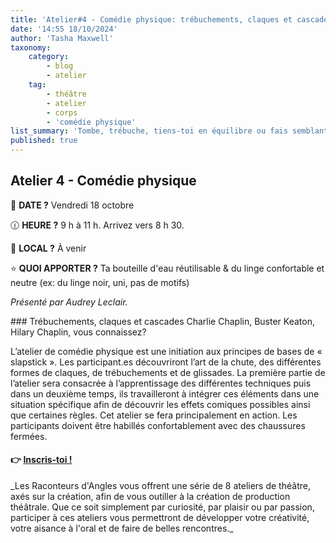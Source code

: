 ```yaml
---
title: 'Atelier#4 - Comédie physique: trébuchements, claques et cascades'
date: '14:55 18/10/2024'
author: 'Tasha Maxwell'
taxonomy:
    category:
        - blog
        - atelier
    tag:
        - théâtre
        - atelier
        - corps
        - 'comédie physique'
list_summary: 'Tombe, trébuche, tiens-toi en équilibre ou fais semblant de frapper tes collègues de manière réaliste tout en gardant la cascade sécuritaire.'
published: true
---
```


## Atelier 4 - Comédie physique

📆 **DATE ?** Vendredi 18 octobre

🕧 **HEURE ?** 9 h à 11 h. Arrivez vers 8 h 30.

📍 **LOCAL ?** À venir

⭐ **QUOI APPORTER ?** Ta bouteille d'eau réutilisable & du linge confortable et neutre (ex: du linge noir, uni, pas de motifs)

_Présenté par Audrey Leclair._
<p>
    <p>
	</p>
</p>
### Trébuchements, claques et cascades
Charlie Chaplin, Buster Keaton, Hilary Chaplin, vous connaissez?

L’atelier de comédie physique est une initiation aux principes de bases de « slapstick ». Les participant.es découvriront l’art de la chute, des différentes formes de claques, de trébuchements et de glissades. La première partie de l’atelier sera consacrée à l’apprentissage des différentes techniques puis dans un deuxième temps, ils travailleront à intégrer ces éléments dans une situation spécifique afin de découvrir les effets comiques possibles ainsi que certaines règles. Cet atelier se fera principalement en action. Les participants doivent être habillés confortablement avec des chaussures fermées.

#### 👉 [Inscris-toi !](https://lepointdevente.com/billets/kbg241018002)
<p>
    <span class="line"></span>
</p>
_Les Raconteurs d'Angles vous offrent une série de 8 ateliers de théâtre, axés sur la création, afin de vous outiller à la création de production théâtrale.
Que ce soit simplement par curiosité, par plaisir ou par passion, participer à ces ateliers vous permettront de développer votre créativité, votre aisance à l'oral et de faire de belles rencontres._